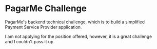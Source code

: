 
# PagarMe Challenge

PagarMe's backend technical challenge, which is to build a simplified Payment Service Provider application.

I am not applying for the position offered, however, it is a great challenge and I couldn't pass it up.   